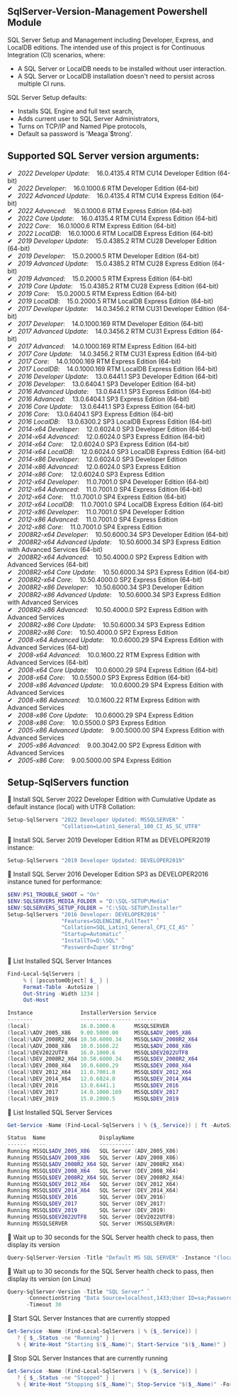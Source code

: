 ## SqlServer-Version-Management Powershell Module
SQL Server Setup and Management including Developer, Express, and LocalDB editions.
The intended use of this project is for Continuous Integration (CI) scenarios, where:
- A SQL Server or LocalDB needs to be installed without user interaction.
- A SQL Server or LocalDB installation doesn't need to persist across multiple CI runs.

SQL Server Setup defaults:
- Installs SQL Engine and full text search,
- Adds current user to SQL Server Administrators, 
- Turns on TCP/IP and Named Pipe protocols,
- Default sa password is 'Meaga`$trong'.

## Supported SQL Server version arguments:
&#x2714;&nbsp;&nbsp; _2022 Developer Update_: &nbsp;&nbsp; 16.0.4135.4 RTM CU14 Developer Edition (64-bit)<br/>
&#x2714;&nbsp;&nbsp; _2022 Developer_: &nbsp;&nbsp; 16.0.1000.6 RTM Developer Edition (64-bit)<br/>
&#x2714;&nbsp;&nbsp; _2022 Advanced Update_: &nbsp;&nbsp; 16.0.4135.4 RTM CU14 Express Edition (64-bit)<br/>
&#x2714;&nbsp;&nbsp; _2022 Advanced_: &nbsp;&nbsp; 16.0.1000.6 RTM Express Edition (64-bit)<br/>
&#x2714;&nbsp;&nbsp; _2022 Core Update_: &nbsp;&nbsp; 16.0.4135.4 RTM CU14 Express Edition (64-bit)<br/>
&#x2714;&nbsp;&nbsp; _2022 Core_: &nbsp;&nbsp; 16.0.1000.6 RTM Express Edition (64-bit)<br/>
&#x2714;&nbsp;&nbsp; _2022 LocalDB_: &nbsp;&nbsp; 16.0.1000.6 RTM LocalDB Express Edition (64-bit)<br/>
&#x2714;&nbsp;&nbsp; _2019 Developer Update_: &nbsp;&nbsp; 15.0.4385.2 RTM CU28 Developer Edition (64-bit)<br/>
&#x2714;&nbsp;&nbsp; _2019 Developer_: &nbsp;&nbsp; 15.0.2000.5 RTM Developer Edition (64-bit)<br/>
&#x2714;&nbsp;&nbsp; _2019 Advanced Update_: &nbsp;&nbsp; 15.0.4385.2 RTM CU28 Express Edition (64-bit)<br/>
&#x2714;&nbsp;&nbsp; _2019 Advanced_: &nbsp;&nbsp; 15.0.2000.5 RTM Express Edition (64-bit)<br/>
&#x2714;&nbsp;&nbsp; _2019 Core Update_: &nbsp;&nbsp; 15.0.4385.2 RTM CU28 Express Edition (64-bit)<br/>
&#x2714;&nbsp;&nbsp; _2019 Core_: &nbsp;&nbsp; 15.0.2000.5 RTM Express Edition (64-bit)<br/>
&#x2714;&nbsp;&nbsp; _2019 LocalDB_: &nbsp;&nbsp; 15.0.2000.5 RTM LocalDB Express Edition (64-bit)<br/>
&#x2714;&nbsp;&nbsp; _2017 Developer Update_: &nbsp;&nbsp; 14.0.3456.2 RTM CU31 Developer Edition (64-bit)<br/>
&#x2714;&nbsp;&nbsp; _2017 Developer_: &nbsp;&nbsp; 14.0.1000.169 RTM Developer Edition (64-bit)<br/>
&#x2714;&nbsp;&nbsp; _2017 Advanced Update_: &nbsp;&nbsp; 14.0.3456.2 RTM CU31 Express Edition (64-bit)<br/>
&#x2714;&nbsp;&nbsp; _2017 Advanced_: &nbsp;&nbsp; 14.0.1000.169 RTM Express Edition (64-bit)<br/>
&#x2714;&nbsp;&nbsp; _2017 Core Update_: &nbsp;&nbsp; 14.0.3456.2 RTM CU31 Express Edition (64-bit)<br/>
&#x2714;&nbsp;&nbsp; _2017 Core_: &nbsp;&nbsp; 14.0.1000.169 RTM Express Edition (64-bit)<br/>
&#x2714;&nbsp;&nbsp; _2017 LocalDB_: &nbsp;&nbsp; 14.0.1000.169 RTM LocalDB Express Edition (64-bit)<br/>
&#x2714;&nbsp;&nbsp; _2016 Developer Update_: &nbsp;&nbsp; 13.0.6441.1 SP3 Developer Edition (64-bit)<br/>
&#x2714;&nbsp;&nbsp; _2016 Developer_: &nbsp;&nbsp; 13.0.6404.1 SP3 Developer Edition (64-bit)<br/>
&#x2714;&nbsp;&nbsp; _2016 Advanced Update_: &nbsp;&nbsp; 13.0.6441.1 SP3 Express Edition (64-bit)<br/>
&#x2714;&nbsp;&nbsp; _2016 Advanced_: &nbsp;&nbsp; 13.0.6404.1 SP3 Express Edition (64-bit)<br/>
&#x2714;&nbsp;&nbsp; _2016 Core Update_: &nbsp;&nbsp; 13.0.6441.1 SP3 Express Edition (64-bit)<br/>
&#x2714;&nbsp;&nbsp; _2016 Core_: &nbsp;&nbsp; 13.0.6404.1 SP3 Express Edition (64-bit)<br/>
&#x2714;&nbsp;&nbsp; _2016 LocalDB_: &nbsp;&nbsp; 13.0.6300.2 SP3 LocalDB Express Edition (64-bit)<br/>
&#x2714;&nbsp;&nbsp; _2014-x64 Developer_: &nbsp;&nbsp; 12.0.6024.0 SP3 Developer Edition (64-bit)<br/>
&#x2714;&nbsp;&nbsp; _2014-x64 Advanced_: &nbsp;&nbsp; 12.0.6024.0 SP3 Express Edition (64-bit)<br/>
&#x2714;&nbsp;&nbsp; _2014-x64 Core_: &nbsp;&nbsp; 12.0.6024.0 SP3 Express Edition (64-bit)<br/>
&#x2714;&nbsp;&nbsp; _2014-x64 LocalDB_: &nbsp;&nbsp; 12.0.6024.0 SP3 LocalDB Express Edition (64-bit)<br/>
&#x2714;&nbsp;&nbsp; _2014-x86 Developer_: &nbsp;&nbsp; 12.0.6024.0 SP3 Developer Edition<br/>
&#x2714;&nbsp;&nbsp; _2014-x86 Advanced_: &nbsp;&nbsp; 12.0.6024.0 SP3 Express Edition<br/>
&#x2714;&nbsp;&nbsp; _2014-x86 Core_: &nbsp;&nbsp; 12.0.6024.0 SP3 Express Edition<br/>
&#x2714;&nbsp;&nbsp; _2012-x64 Developer_: &nbsp;&nbsp; 11.0.7001.0 SP4 Developer Edition (64-bit)<br/>
&#x2714;&nbsp;&nbsp; _2012-x64 Advanced_: &nbsp;&nbsp; 11.0.7001.0 SP4 Express Edition (64-bit)<br/>
&#x2714;&nbsp;&nbsp; _2012-x64 Core_: &nbsp;&nbsp; 11.0.7001.0 SP4 Express Edition (64-bit)<br/>
&#x2714;&nbsp;&nbsp; _2012-x64 LocalDB_: &nbsp;&nbsp; 11.0.7001.0 SP4 LocalDB Express Edition (64-bit)<br/>
&#x2714;&nbsp;&nbsp; _2012-x86 Developer_: &nbsp;&nbsp; 11.0.7001.0 SP4 Developer Edition<br/>
&#x2714;&nbsp;&nbsp; _2012-x86 Advanced_: &nbsp;&nbsp; 11.0.7001.0 SP4 Express Edition<br/>
&#x2714;&nbsp;&nbsp; _2012-x86 Core_: &nbsp;&nbsp; 11.0.7001.0 SP4 Express Edition<br/>
&#x2714;&nbsp;&nbsp; _2008R2-x64 Developer_: &nbsp;&nbsp; 10.50.6000.34 SP3 Developer Edition (64-bit)<br/>
&#x2714;&nbsp;&nbsp; _2008R2-x64 Advanced Update_: &nbsp;&nbsp; 10.50.6000.34 SP3 Express Edition with Advanced Services (64-bit)<br/>
&#x2714;&nbsp;&nbsp; _2008R2-x64 Advanced_: &nbsp;&nbsp; 10.50.4000.0 SP2 Express Edition with Advanced Services (64-bit)<br/>
&#x2714;&nbsp;&nbsp; _2008R2-x64 Core Update_: &nbsp;&nbsp; 10.50.6000.34 SP3 Express Edition (64-bit)<br/>
&#x2714;&nbsp;&nbsp; _2008R2-x64 Core_: &nbsp;&nbsp; 10.50.4000.0 SP2 Express Edition (64-bit)<br/>
&#x2714;&nbsp;&nbsp; _2008R2-x86 Developer_: &nbsp;&nbsp; 10.50.6000.34 SP3 Developer Edition<br/>
&#x2714;&nbsp;&nbsp; _2008R2-x86 Advanced Update_: &nbsp;&nbsp; 10.50.6000.34 SP3 Express Edition with Advanced Services<br/>
&#x2714;&nbsp;&nbsp; _2008R2-x86 Advanced_: &nbsp;&nbsp; 10.50.4000.0 SP2 Express Edition with Advanced Services<br/>
&#x2714;&nbsp;&nbsp; _2008R2-x86 Core Update_: &nbsp;&nbsp; 10.50.6000.34 SP3 Express Edition<br/>
&#x2714;&nbsp;&nbsp; _2008R2-x86 Core_: &nbsp;&nbsp; 10.50.4000.0 SP2 Express Edition<br/>
&#x2714;&nbsp;&nbsp; _2008-x64 Advanced Update_: &nbsp;&nbsp; 10.0.6000.29 SP4 Express Edition with Advanced Services (64-bit)<br/>
&#x2714;&nbsp;&nbsp; _2008-x64 Advanced_: &nbsp;&nbsp; 10.0.1600.22 RTM Express Edition with Advanced Services (64-bit)<br/>
&#x2714;&nbsp;&nbsp; _2008-x64 Core Update_: &nbsp;&nbsp; 10.0.6000.29 SP4 Express Edition (64-bit)<br/>
&#x2714;&nbsp;&nbsp; _2008-x64 Core_: &nbsp;&nbsp; 10.0.5500.0 SP3 Express Edition (64-bit)<br/>
&#x2714;&nbsp;&nbsp; _2008-x86 Advanced Update_: &nbsp;&nbsp; 10.0.6000.29 SP4 Express Edition with Advanced Services<br/>
&#x2714;&nbsp;&nbsp; _2008-x86 Advanced_: &nbsp;&nbsp; 10.0.1600.22 RTM Express Edition with Advanced Services<br/>
&#x2714;&nbsp;&nbsp; _2008-x86 Core Update_: &nbsp;&nbsp; 10.0.6000.29 SP4 Express Edition<br/>
&#x2714;&nbsp;&nbsp; _2008-x86 Core_: &nbsp;&nbsp; 10.0.5500.0 SP3 Express Edition<br/>
&#x2714;&nbsp;&nbsp; _2005-x86 Advanced Update_: &nbsp;&nbsp; 9.00.5000.00 SP4 Express Edition with Advanced Services<br/>
&#x2714;&nbsp;&nbsp; _2005-x86 Advanced_: &nbsp;&nbsp; 9.00.3042.00 SP2 Express Edition with Advanced Services<br/>
&#x2714;&nbsp;&nbsp; _2005-x86 Core_: &nbsp;&nbsp; 9.00.5000.00 SP4 Express Edition<br/>


## Setup-SqlServers function
&#x1F31F; Install SQL Server 2022 Developer Edition with Cumulative Update as default instance (local) with UTF8 Collation:
```powershell
Setup-SqlServers "2022 Developer Updated: MSSQLSERVER" `
                 "Collation=Latin1_General_100_CI_AS_SC_UTF8"
```

&#x1F31F; Install SQL Server 2019 Developer Edition RTM as DEVELOPER2019 instance:
```powershell
Setup-SqlServers "2019 Developer Updated: DEVELOPER2019"
```

&#x1F31F; Install SQL Server 2016 Developer Edition SP3 as DEVELOPER2016 instance tuned for performance:
```powershell
$ENV:PS1_TROUBLE_SHOOT = "On"
$ENV:SQLSERVERS_MEDIA_FOLDER = "D:\SQL-SETUP\Media"
$ENV:SQLSERVERS_SETUP_FOLDER = "C:\SQL-SETUP\Installer"
Setup-SqlServers "2016 Developer: DEVELOPER2016" `
                 "Features=SQLENGINE,FullText" `
                 "Collation=SQL_Latin1_General_CP1_CI_AS" `
                 "Startup=Automatic" `
                 "InstallTo=D:\SQL" `
                 "Password=Zuper`$tr0ng" 
```

&#x1F31F; List Installed SQL Server Intances
```powershell
Find-Local-SqlServers | 
     % { [pscustomObject] $_ } | 
     Format-Table -AutoSize | 
     Out-String -Width 1234 | 
     Out-Host

Instance               InstallerVersion Service
--------               ---------------- -------
(local)                16.0.1000.6      MSSQLSERVER
(local)\ADV_2005_X86   9.00.5000.00     MSSQL$ADV_2005_X86
(local)\ADV_2008R2_X64 10.50.6000.34    MSSQL$ADV_2008R2_X64
(local)\ADV_2008_X86   10.0.1600.22     MSSQL$ADV_2008_X86
(local)\DEV2022UTF8    16.0.1000.6      MSSQL$DEV2022UTF8
(local)\DEV_2008R2_X64 10.50.6000.34    MSSQL$DEV_2008R2_X64
(local)\DEV_2008_X64   10.0.6000.29     MSSQL$DEV_2008_X64
(local)\DEV_2012_X64   11.0.7001.0      MSSQL$DEV_2012_X64
(local)\DEV_2014_X64   12.0.6024.0      MSSQL$DEV_2014_X64
(local)\DEV_2016       13.0.6441.1      MSSQL$DEV_2016
(local)\DEV_2017       14.0.1000.169    MSSQL$DEV_2017
(local)\DEV_2019       15.0.2000.5      MSSQL$DEV_2019
```

&#x1F31F; List Installed SQL Server Services
```powershell
Get-Service -Name (Find-Local-SqlServers | % {$_.Service}) | ft -AutoSize

Status  Name                 DisplayName
------  ----                 -----------
Running MSSQL$ADV_2005_X86   SQL Server (ADV_2005_X86)
Running MSSQL$ADV_2008_X86   SQL Server (ADV_2008_X86)
Running MSSQL$ADV_2008R2_X64 SQL Server (ADV_2008R2_X64)
Running MSSQL$DEV_2008_X64   SQL Server (DEV_2008_X64)
Running MSSQL$DEV_2008R2_X64 SQL Server (DEV_2008R2_X64)
Running MSSQL$DEV_2012_X64   SQL Server (DEV_2012_X64)
Running MSSQL$DEV_2014_X64   SQL Server (DEV_2014_X64)
Running MSSQL$DEV_2016       SQL Server (DEV_2016)
Running MSSQL$DEV_2017       SQL Server (DEV_2017)
Running MSSQL$DEV_2019       SQL Server (DEV_2019)
Running MSSQL$DEV2022UTF8    SQL Server (DEV2022UTF8)
Running MSSQLSERVER          SQL Server (MSSQLSERVER)

```

&#x1F31F; Wait up to 30 seconds for the SQL Server health check to pass, then display its version
```powershell
Query-SqlServer-Version -Title "Default MS SQL SERVER" -Instance "(local)" -Timeout 30
```

&#x1F31F; Wait up to 30 seconds for the SQL Server health check to pass, then display its version (on Linux)
```powershell
Query-SqlServer-Version -Title "SQL Server" `
      -ConnectionString "Data Source=localhost,1433;User ID=sa;Password=passw0rd!;Encrypt=False;" `
      -Timeout 30
```

&#x1F31F; Start SQL Server Instances that are currently stopped
```powershell
Get-Service -Name (Find-Local-SqlServers | % {$_.Service}) | 
   ? { $_.Status -ne "Running" } | 
   % { Write-Host "Starting $($_.Name)"; Start-Service "$($_.Name)" }

```

&#x1F31F; Stop SQL Server Instances that are currently running
```powershell
Get-Service -Name (Find-Local-SqlServers | % {$_.Service}) | 
   ? { $_.Status -ne "Stopped" } | 
   % { Write-Host "Stopping $($_.Name)"; Stop-Service "$($_.Name)" -Force }
```
